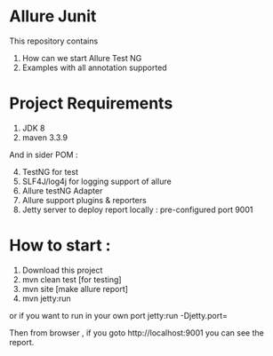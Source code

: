 # Allure Junit
This repository contains 

1. How can we start Allure Test NG
2. Examples with all annotation supported

# Project Requirements
1. JDK 8
2. maven 3.3.9

And in sider POM : 


4. TestNG for test
5. SLF4J/log4j for logging support of allure
6. Allure testNG Adapter
7. Allure support plugins & reporters 
8. Jetty server to deploy report locally : pre-configured port 9001 

# How to start :
1. Download this project
2. mvn clean test [for testing]
3. mvn site [make allure report]
4. mvn jetty:run 

or if you want to run in your own port 
jetty:run -Djetty.port=<port>

Then from browser , if you goto http://localhost:9001 you can see the report. 